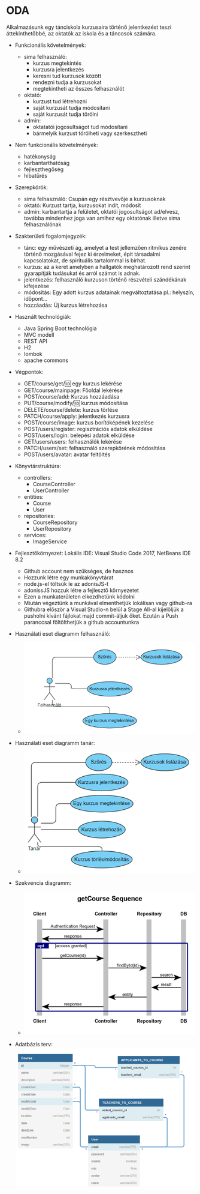 # ODA 
Alkalmazásunk egy tánciskola kurzusaira történő jelentkezést teszi áttekinthetőbbé, az oktatók az iskola és a táncosok számára.
* Funkcionális követelmények:
	* sima felhasználó:
		* kurzus megtekintés
		* kurzusra jelentkezés
		* keresni tud kurzusok között
		* rendezni tudja a kurzusokat
		* megtekintheti az összes felhasználót
	* oktató:
		* kurzust tud létrehozni
		* saját kurzusát tudja módosítani
		* saját kurzusát tudja törölni
	* admin:
		* oktatatói jogosultságot tud módosítani
		* bármelyik kurzust törölheti vagy szerkesztheti
* Nem funkcionális követelmények:
	* hatékonyság
	* karbantarthatóság
	* fejleszthegőség
	* hibatűrés
* Szerepkörök:
	* sima felhasználó: Csupán egy résztvevője a kurzusoknak
	* oktató: Kurzust tartja, kurzusokat indít, módosít
	* admin: karbantartja a felületet, oktatói jogosultságot ad/elvesz,
	 továbba mindenhez joga van amihez egy oktatónak illetve sima felhasználónak
* Szakterületi fogalomjegyzék:
	* tánc: egy művészeti ág, amelyet a test jellemzően ritmikus zenére történő mozgásával fejez ki érzelmeket, épít társadalmi kapcsolatokat, de spirituális tartalommal is bírhat. 
	* kurzus: az a keret amelyben a hallgatók meghatározott rend szerint gyarapítják tudásukat és arról számot is adnak.
	* jelentkezés: felhasználó kurzuson történő részvételi szándékának kifejezése
	* módosítás: Egy adott kurzus adatainak megváltoztatása pl.: helyszín, időpont...
	* hozzáadás: Új kurzus létrehozása
* Használt technológiák:
	* Java Spring Boot technológia 
	* MVC modell
	* REST API
	* H2
	* lombok
	* apache commons
* Végpontok:
	* GET/course/get/:id: egy kurzus lekérése
	* GET/course/mainpage: Főoldal lekérése
	* POST/course/add: Kurzus hozzáadása
	* PUT/course/modify/:id: kurzus módosítása
	* DELETE/course/delete: kurzus törlése
	* PATCH/course/apply: jelentkezés kurzusra
	* POST/course/image: kurzus borítóképének kezelése
	* POST/users/register: regisztrációs adatok elküldése
	* POST/users/login: belepési adatok elküldése
	* GET/users/users: felhasználók lekérése
	* PATCH/users/set: felhasználó szerepkörének módosítása
	* POST/users/avatar: avatar feltöltés
* Könyvtárstruktúra:
	* controllers:
		* CourseController
		* UserController
	* entities:
		* Course
		* User
	* repositories:
		* CourseRepository
		* UserRepository
	* services:
		* ImageService
* Fejlesztőkörnyezet:
Lokális IDE: Visual Studio Code 2017, NetBeans IDE 8.2
	* Github account nem szükséges, de hasznos
	* Hozzunk létre egy munkakönyvtárat
	* node.js-el töltsük le az adonisJS-t
	* adonissJS hozzuk létre a fejlesztő környezetet
	* Ezen a munkaterületen elkezdhetünk kódolni
	* Miután végeztünk a munkával elmenthetjük lokálisan vagy github-ra
	* Githubra először a Visual Studio-n belül a Stage All-al kijelöljük a pusholni kívánt fájlokat majd commit-áljuk őket. Ezután a Push paranccsal föltölthetjük a github accountunkra

* Használati eset diagramm felhasználó:
	* ![felh uml]( felhusecase.png)
* Használati eset diagramm tanár:
	* ![tanar uml]( tanarusecase.png)
* Szekvencia diagramm:
	* ![szekvencia diagram]( getCourseSequence.png)
* Adatbázis terv:	
	![uml diagram]( sekvencia.png)
